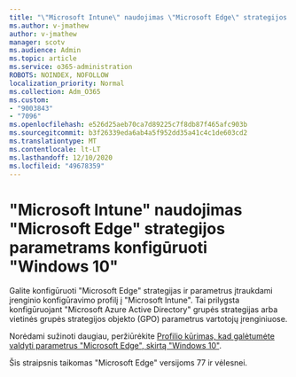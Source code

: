 ```yaml
---
title: "\"Microsoft Intune\" naudojimas \"Microsoft Edge\" strategijos parametrams konfigūruoti \"Windows 10\""
ms.author: v-jmathew
author: v-jmathew
manager: scotv
ms.audience: Admin
ms.topic: article
ms.service: o365-administration
ROBOTS: NOINDEX, NOFOLLOW
localization_priority: Normal
ms.collection: Adm_O365
ms.custom:
- "9003843"
- "7096"
ms.openlocfilehash: e526d25aeb70ca7d89225c7f8db87f465afc903b
ms.sourcegitcommit: b3f26339eda6ab4a5f952dd35a41c4c1de603cd2
ms.translationtype: MT
ms.contentlocale: lt-LT
ms.lasthandoff: 12/10/2020
ms.locfileid: "49678359"
---
```

# <a name="use-microsoft-intune-to-configure-microsoft-edge-policy-settings-for-windows-10"></a>"Microsoft Intune" naudojimas "Microsoft Edge" strategijos parametrams konfigūruoti "Windows 10"

Galite konfigūruoti "Microsoft Edge" strategijas ir parametrus įtraukdami įrenginio konfigūravimo profilį į "Microsoft Intune". Tai prilygsta konfigūruojant "Microsoft Azure Active Directory" grupės strategijas arba vietinės grupės strategijos objekto (GPO) parametrus vartotojų įrenginiuose.

Norėdami sužinoti daugiau, peržiūrėkite [Profilio kūrimas, kad galėtumėte valdyti parametrus "Microsoft Edge", skirtą "Windows 10"](https://go.microsoft.com/fwlink/?linkid=2133700).

Šis straipsnis taikomas "Microsoft Edge" versijoms 77 ir vėlesnei.
